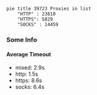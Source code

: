 
```mermaid
pie title 39723 Proxies in list
    "HTTP" : 23810
    "HTTPS": 5829
    "SOCKS" : 14459
```

### Some Info
#### Average Timeout

- mixed: 2.9s
- http: 1.5s
- https: 8.6s
- socks: 6.4s
